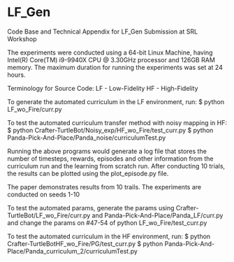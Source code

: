 # LF_Gen
Code Base and Technical Appendix for LF_Gen Submission at SRL Workshop

The experiments were conducted using a 64-bit Linux Machine, having Intel(R) Core(TM) i9-9940X CPU @ 3.30GHz processor and 126GB RAM memory. The maximum duration for running the experiments was set at 24 hours.

Terminology for Source Code: LF - Low-Fidelity HF - High-Fidelity

To generate the automated curriculum in the LF environment, run: $ python LF_wo_Fire/curr.py

To test the automated curriculum transfer method with noisy mapping in HF: 
$ python Crafter-TurtleBot/Noisy_exp/HF_wo_Fire/test_curr.py
$ python Panda-Pick-And-Place/Panda_noise/curriculumTest.py

Running the above programs would generate a log file that stores the number of timesteps, rewards, episodes and other information from the curriculum run and the learning from scratch run. After conducting 10 trials, the results can be plotted using the plot_episode.py file.

The paper demonstrates results from 10 trails. The experiments are conducted on seeds 1-10

To test the automated params, generate the params using Crafter-TurtleBot/LF_wo_Fire/curr.py and Panda-Pick-And-Place/Panda_LF/curr.py and change the params on #47-54 of python LF_wo_Fire/test_curr.py

To test the automated curriculum in the HF environment, run: 
$ python Crafter-TurtleBotHF_wo_Fire/PG/test_curr.py
$ python Panda-Pick-And-Place/Panda_curriculum_2/curriculumTest.py
